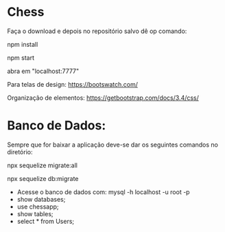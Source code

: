 # Chess
Faça o download e depois no repositório salvo dê op comando:

npm install

npm start

abra em "localhost:7777"

Para telas de design: https://bootswatch.com/

Organização de elementos: https://getbootstrap.com/docs/3.4/css/


# Banco de Dados:
Sempre que for baixar a aplicação deve-se dar os seguintes comandos no diretório:

npx sequelize migrate:all

npx sequelize db:migrate



- Acesse o banco de dados com: mysql -h localhost -u root -p
- show databases;
- use chessapp;
- show tables;
- select * from Users;
